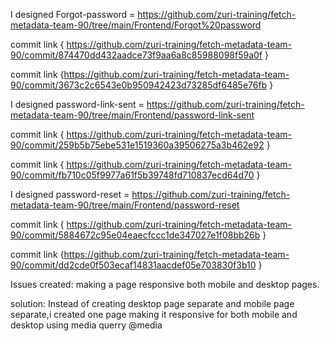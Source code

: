 I designed Forgot-password = https://github.com/zuri-training/fetch-metadata-team-90/tree/main/Frontend/Forgot%20password

commit link  { https://github.com/zuri-training/fetch-metadata-team-90/commit/874470dd432aadce73f9aa6a8c85988098f59a0f }

commit link  {https://github.com/zuri-training/fetch-metadata-team-90/commit/3673c2c6543e0b950942423d73285df6485e76fb }

I designed password-link-sent  = https://github.com/zuri-training/fetch-metadata-team-90/tree/main/Frontend/password-link-sent

commit link  { https://github.com/zuri-training/fetch-metadata-team-90/commit/259b5b75ebe531e1519360a39506275a3b462e92 }

commit link  { https://github.com/zuri-training/fetch-metadata-team-90/commit/fb710c05f9977a61f5b39748fd710837ecd64d70 }

I designed password-reset  = https://github.com/zuri-training/fetch-metadata-team-90/tree/main/Frontend/password-reset

commit link  { https://github.com/zuri-training/fetch-metadata-team-90/commit/5884672c95e04eaecfccc1de347027e1f08bb26b }

commit link  {https://github.com/zuri-training/fetch-metadata-team-90/commit/dd2cde0f503ecaf14831aacdef05e703830f3b10 } 


Issues created: making a page responsive both mobile and desktop pages.


solution: Instead of creating desktop page separate and mobile page separate,i created one page making it responsive for both mobile and desktop using media querry @media
